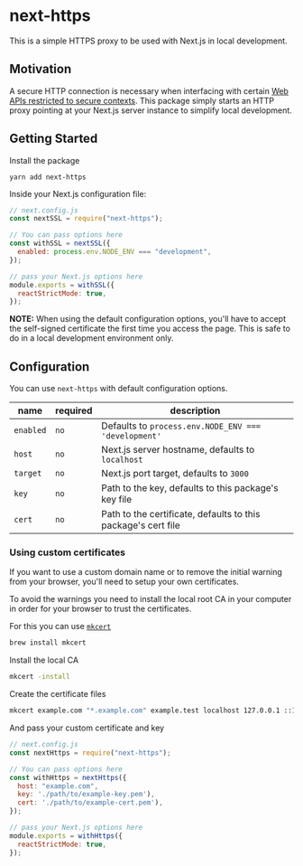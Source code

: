 # next-https

This is a simple HTTPS proxy to be used with Next.js in local development.

## Motivation

A secure HTTP connection is necessary when interfacing with certain [Web APIs restricted to secure contexts](https://developer.mozilla.org/en-US/docs/Web/Security/Secure_Contexts/features_restricted_to_secure_contexts). This package simply starts an HTTP proxy pointing at your Next.js server instance to simplify local development.

## Getting Started

Install the package

`yarn add next-https`

Inside your Next.js configuration file:

```js
// next.config.js
const nextSSL = require("next-https");

// You can pass options here
const withSSL = nextSSL({
  enabled: process.env.NODE_ENV === "development",
});

// pass your Next.js options here
module.exports = withSSL({
  reactStrictMode: true,
});
```

**NOTE:** When using the default configuration options, you'll have to accept the self-signed certificate the first time you access the page. This is safe to do in a local development environment only.

## Configuration

You can use `next-https` with default configuration options.

| name      | required | description                                                   |
| --------- | -------- | ------------------------------------------------------------- |
| `enabled` | `no`     | Defaults to `process.env.NODE_ENV === 'development'`          |
| `host`    | `no`     | Next.js server hostname, defaults to `localhost`              |
| `target`  | `no`     | Next.js port target, defaults to `3000`                       |
| `key`     | `no`     | Path to the key, defaults to this package's key file          |
| `cert`    | `no`     | Path to the certificate, defaults to this package's cert file |

### Using custom certificates

If you want to use a custom domain name or to remove the initial warning from your browser, you'll need to setup your own certificates.

To avoid the warnings you need to install the local root CA in your computer in order for your browser to trust the certificates.

For this you can use [`mkcert`](https://github.com/FiloSottile/mkcert)

```sh
brew install mkcert
```

Install the local CA

```sh
mkcert -install
```

Create the certificate files

```sh
mkcert example.com "*.example.com" example.test localhost 127.0.0.1 ::1
```

And pass your custom certificate and key

```js
// next.config.js
const nextHttps = require("next-https");

// You can pass options here
const withHttps = nextHttps({
  host: "example.com",
  key: './path/to/example-key.pem'),
  cert: './path/to/example-cert.pem'),
});

// pass your Next.js options here
module.exports = withHttps({
  reactStrictMode: true,
});
```

